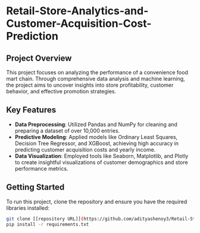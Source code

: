 # Retail-Store-Analytics-and-Customer-Acquisition-Cost-Prediction

## Project Overview
This project focuses on analyzing the performance of a convenience food mart chain. Through comprehensive data analysis and machine learning, the project aims to uncover insights into store profitability, customer behavior, and effective promotion strategies.

## Key Features
- **Data Preprocessing**: Utilized Pandas and NumPy for cleaning and preparing a dataset of over 10,000 entries.
- **Predictive Modeling**: Applied models like Ordinary Least Squares, Decision Tree Regressor, and XGBoost, achieving high accuracy in predicting customer acquisition costs and yearly income.
- **Data Visualization**: Employed tools like Seaborn, Matplotlib, and Plotly to create insightful visualizations of customer demographics and store performance metrics.

## Getting Started
To run this project, clone the repository and ensure you have the required libraries installed:

```bash
git clone [[repository URL]](https://github.com/adityashenoy3/Retail-Store-Analytics-and-Customer-Acquisition-Cost-Prediction/tree/main)https://github.com/adityashenoy3/Retail-Store-Analytics-and-Customer-Acquisition-Cost-Prediction/tree/main
pip install -r requirements.txt

